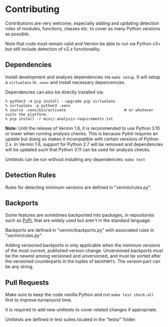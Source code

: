 # Contributing
Contributions are very welcome, especially adding and updating detection rules of modules,
functions, classes etc. to cover as many Python versions as possible.

Note that code must remain valid and Vermin be able to run via Python v3+ but still include
detection of v2.x functionality.

## Dependencies
Install development and analysis dependencies via `make setup`. It will setup a `virtualenv` in
`.venv` and install necessary depencencies.

Dependencies can also be directly installed via:
```shell
% python3 -m pip install --upgrade pip virtualenv
% virtualenv -p python3 .venv
% source .venv/bin/activate                          # or whatever suits the platform.
% pip install -r misc/.analysis-requirements.txt
```

**Note:** Until the release of Vermin 1.6, it is recommended to use Python 3.10 or lower when
running analysis checks. This is because Pylint requires an update but doing so makes it
incompatible with certain versions of Python 2.x. In Vermin 1.6, support for Python 2.7 will be
removed and dependencies will be updated such that Python 3.11 can be used for analysis checks.

Unittests can be run without installing any dependencies: `make test`

## Detection Rules
Rules for detecting minimum versions are defined in "vermin/rules.py".

## Backports
Some features are sometimes backported into packages, in repositories such as
[PyPi](https://pypi.org), that are widely used but aren't in the standard language.

Backports are defined in "vermin/backports.py" with associated rules in "vermin/rules.py".

Adding versioned backports is only applicable when the minimum versions of the most current,
published version change. Unversioned backports must be the newest among versioned and unversioned,
and must be sorted after the versioned counterparts in the tuples of `BACKPORTS`. The version part
can be any string.

## Pull Requests
Make sure to keep the code vanilla Python and run `make test check-all` first to improve turnaround
time.

It is required to add new unittests to cover related changes if appropriate.

Unittests are defined in test suites located in the "tests/" folder.
